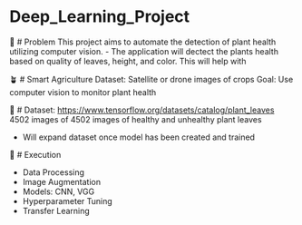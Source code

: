 # Deep_Learning_Project

:seedling: # Problem 
This project aims to automate the detection of plant health utilizing computer vision. - The application will dectect the plants health based on quality of leaves, height, and color.
This will help with 


:potted_plant: # Smart Agriculture 
Dataset: Satellite or drone images of crops
Goal: Use computer vision to monitor plant health

:maple_leaf: # Dataset:
https://www.tensorflow.org/datasets/catalog/plant_leaves
4502 images of 4502 images of healthy and unhealthy plant leaves
- Will expand dataset once model has been created and trained

:fallen_leaf: # Execution
- Data Processing
- Image Augmentation
- Models: CNN, VGG
- Hyperparameter Tuning
- Transfer Learning
